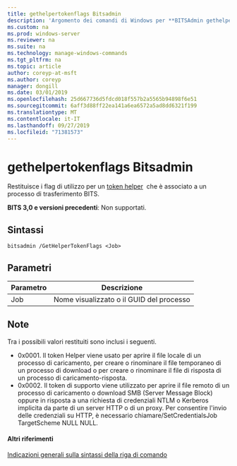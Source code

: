 ```yaml
---
title: gethelpertokenflags Bitsadmin
description: 'Argomento dei comandi di Windows per **BITSAdmin gethelpertokenflags** : restituisce i flag di utilizzo per un token Helper associato a un processo di trasferimento BITS.'
ms.custom: na
ms.prod: windows-server
ms.reviewer: na
ms.suite: na
ms.technology: manage-windows-commands
ms.tgt_pltfrm: na
ms.topic: article
author: coreyp-at-msft
ms.author: coreyp
manager: dongill
ms.date: 03/01/2019
ms.openlocfilehash: 25d667736d5fdcd018f557b2a5565b94898f6e51
ms.sourcegitcommit: 6aff3d88ff22ea141a6ea6572a5ad8dd6321f199
ms.translationtype: MT
ms.contentlocale: it-IT
ms.lasthandoff: 09/27/2019
ms.locfileid: "71381573"
---
```

# <a name="bitsadmin-gethelpertokenflags"></a>gethelpertokenflags Bitsadmin

Restituisce i flag di utilizzo per un [token helper](/windows/desktop/bits/helper-tokens-for-bits-transfer-jobs)  che è associato a un processo di trasferimento BITS.

**BITS 3,0 e versioni precedenti**: Non supportati.

## <a name="syntax"></a>Sintassi

```
bitsadmin /GetHelperTokenFlags <Job>
```

## <a name="parameters"></a>Parametri

|Parametro|Descrizione|
|---------|-----------|
|Job|Nome visualizzato o il GUID del processo|

## <a name="remarks"></a>Note

Tra i possibili valori restituiti sono inclusi i seguenti.

- 0x0001. Il token Helper viene usato per aprire il file locale di un processo di caricamento, per creare o rinominare il file temporaneo di un processo di download o per creare o rinominare il file di risposta di un processo di caricamento-risposta.
- 0x0002. Il token di supporto viene utilizzato per aprire il file remoto di un processo di caricamento o download SMB (Server Message Block) oppure in risposta a una richiesta di credenziali NTLM o Kerberos implicita da parte di un server HTTP o di un proxy. Per consentire l'invio delle credenziali su HTTP, è necessario chiamare/SetCredentialsJob TargetScheme NULL NULL.

#### <a name="additional-references"></a>Altri riferimenti

[Indicazioni generali sulla sintassi della riga di comando](command-line-syntax-key.md)
